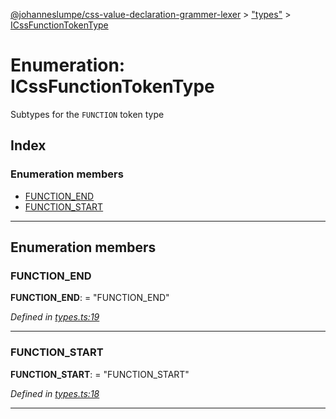[@johanneslumpe/css-value-declaration-grammer-lexer](../README.md) > ["types"](../modules/_types_.md) > [ICssFunctionTokenType](../enums/_types_.icssfunctiontokentype.md)

# Enumeration: ICssFunctionTokenType

Subtypes for the `FUNCTION` token type

## Index

### Enumeration members

* [FUNCTION_END](_types_.icssfunctiontokentype.md#function_end)
* [FUNCTION_START](_types_.icssfunctiontokentype.md#function_start)

---

## Enumeration members

<a id="function_end"></a>

###  FUNCTION_END

**FUNCTION_END**:  = "FUNCTION_END"

*Defined in [types.ts:19](https://github.com/johanneslumpe/css-value-declaration-grammer-lexer/blob/c9b8a67/src/types.ts#L19)*

___
<a id="function_start"></a>

###  FUNCTION_START

**FUNCTION_START**:  = "FUNCTION_START"

*Defined in [types.ts:18](https://github.com/johanneslumpe/css-value-declaration-grammer-lexer/blob/c9b8a67/src/types.ts#L18)*

___

